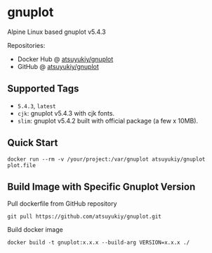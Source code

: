 # gnuplot
Alpine Linux based gnuplot v5.4.3

Repositories:
- Docker Hub @ [atsuyukiy/gnuplot](https://hub.docker.com/r/atsuyukiy/gnuplot)
- GitHub @ [atsuyukiy/gnuplot](https://github.com/atsuyukiy/gnuplot)

## Supported Tags
- `5.4.3`, `latest`
- `cjk`: gnuplot v5.4.3 with cjk fonts.
- `slim`: gnuplot v5.4.2 built with official package (a few x 10MB).

## Quick Start
```
docker run --rm -v /your/project:/var/gnuplot atsuyukiy/gnuplot plot.file
```

## Build Image with Specific Gnuplot Version
Pull dockerfile from GitHub repository
```
git pull https://github.com/atsuyukiy/gnuplot.git
```
Build docker image
```
docker build -t gnuplot:x.x.x --build-arg VERSION=x.x.x ./
```
